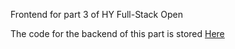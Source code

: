 Frontend for part 3 of HY Full-Stack Open

The code for the backend of this part is stored [Here](https://github.com/YB-BigSwan/FullStackOpen_Part3)
